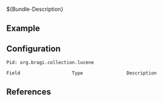 # 

${Bundle-Description}

## Example

## Configuration

	Pid: org.bragi.collection.lucene
	
	Field					Type				Description
		
	
## References

